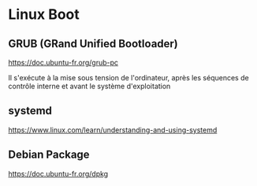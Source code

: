 # Linux Boot


## GRUB (GRand Unified Bootloader)
   https://doc.ubuntu-fr.org/grub-pc

   Il s'exécute à la mise sous tension de l'ordinateur, après les séquences de contrôle interne et avant le système d'exploitation


## systemd

https://www.linux.com/learn/understanding-and-using-systemd

## Debian Package

https://doc.ubuntu-fr.org/dpkg
